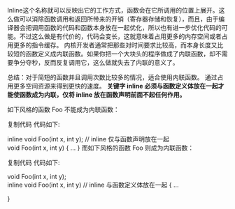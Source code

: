 Inline这个名称就可以反映出它的工作方式，函数会在它所调用的位置上展开。这么做可以消除函数调用和返回所带来的开销（寄存器存储和恢复），而且，由于编译器会把调用函数的代码和函数本身放在一起优化，所以也有进一步优化代码的可能。不过这么做是有代价的，代码会变长，这就意味着占用更多的内存空间或者占用更多的指令缓存。
内核开发者通常把那些对时间要求比较高，而本身长度又比较短的函数定义成内联函数。如果你把一个大块头的程序做成了内联函数，却不需要争分夺秒，反而反复调用它，这么做就失去了内联的意义了。

总结：对于简短的函数并且调用次数比较多的情况，适合使用内联函数。
通过占用更多空间资源来得到更快的速度。
**关键字 inline 必须与函数定义体放在一起才能使函数成为内联，仅将 inline 放在函数声明前面不起任何作用。**

如下风格的函数 Foo 不能成为内联函数：

复制代码 代码如下:

inline void Foo(int x, int y);   // inline 仅与函数声明放在一起   
void Foo(int x, int y)
{
 ...
} 
而如下风格的函数 Foo 则成为内联函数：

复制代码 代码如下:

void Foo(int x, int y);   
inline void Foo(int x, int y)   // inline 与函数定义体放在一起
{
 ...

}